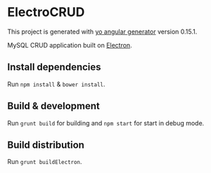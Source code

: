 # ElectroCRUD

This project is generated with [yo angular generator](https://github.com/yeoman/generator-angular)
version 0.15.1.

MySQL CRUD application built on [Electron](http://electron.atom.io/).

## Install dependencies

Run `npm install` & `bower install`.

## Build & development

Run `grunt build` for building and `npm start` for start in debug mode.

## Build distribution

Run `grunt buildElectron`.
